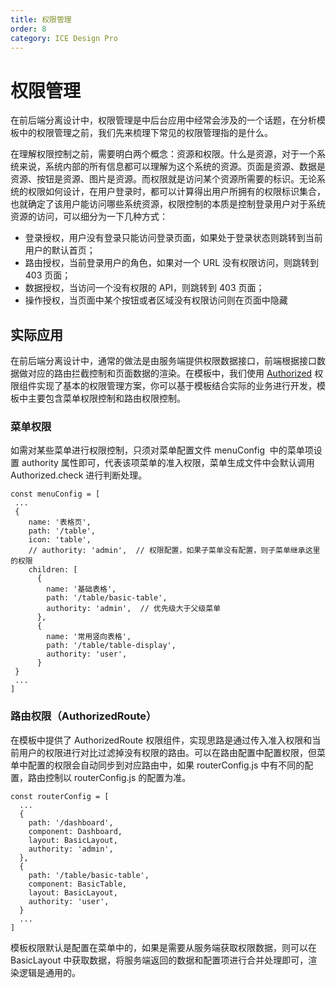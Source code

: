 ```yaml
---
title: 权限管理
order: 8
category: ICE Design Pro
---
```


# 权限管理

在前后端分离设计中，权限管理是中后台应用中经常会涉及的一个话题，在分析模板中的权限管理之前，我们先来梳理下常见的权限管理指的是什么。

在理解权限控制之前，需要明白两个概念：资源和权限。什么是资源，对于一个系统来说，系统内部的所有信息都可以理解为这个系统的资源。页面是资源、数据是资源、按钮是资源、图片是资源。而权限就是访问某个资源所需要的标识。无论系统的权限如何设计，在用户登录时，都可以计算得出用户所拥有的权限标识集合，也就确定了该用户能访问哪些系统资源，权限控制的本质是控制登录用户对于系统资源的访问，可以细分为一下几种方式：

- 登录授权，用户没有登录只能访问登录页面，如果处于登录状态则跳转到当前用户的默认首页；
- 路由授权，当前登录用户的角色，如果对一个 URL 没有权限访问，则跳转到 403 页面；
- 数据授权，当访问一个没有权限的 API，则跳转到 403 页面；
- 操作授权，当页面中某个按钮或者区域没有权限访问则在页面中隐藏

## 实际应用

在前后端分离设计中，通常的做法是由服务端提供权限数据接口，前端根据接口数据做对应的路由拦截控制和页面数据的渲染。在模板中，我们使用 [Authorized](https://pro.ant.design/components/Authorized-cn/) 权限组件实现了基本的权限管理方案，你可以基于模板结合实际的业务进行开发，模板中主要包含菜单权限控制和路由权限控制。

### 菜单权限

如需对某些菜单进行权限控制，只须对菜单配置文件 menuConfig  中的菜单项设置 authority 属性即可，代表该项菜单的准入权限，菜单生成文件中会默认调用 Authorized.check 进行判断处理。

```
const menuConfig = [
 ...
 {
    name: '表格页',
    path: '/table',
    icon: 'table',
    // authority: 'admin',  // 权限配置，如果子菜单没有配置，则子菜单继承这里的权限
    children: [
      {
        name: '基础表格',
        path: '/table/basic-table',
        authority: 'admin',  // 优先级大于父级菜单
      },
      {
        name: '常用竖向表格',
        path: '/table/table-display',
        authority: 'user',
      }
 }
 ...
]
```

### 路由权限（AuthorizedRoute）

在模板中提供了 AuthorizedRoute 权限组件，实现思路是通过传入准入权限和当前用户的权限进行对比过滤掉没有权限的路由。可以在路由配置中配置权限，但菜单中配置的权限会自动同步到对应路由中，如果 routerConfig.js 中有不同的配置，路由控制以 routerConfig.js 的配置为准。

```
const routerConfig = [
  ...
  {
    path: '/dashboard',
    component: Dashboard,
    layout: BasicLayout,
    authority: 'admin',
  },
  {
    path: '/table/basic-table',
    component: BasicTable,
    layout: BasicLayout,
    authority: 'user',
  }
  ...
]
```

模板权限默认是配置在菜单中的，如果是需要从服务端获取权限数据，则可以在 BasicLayout 中获取数据，将服务端返回的数据和配置项进行合并处理即可，渲染逻辑是通用的。
